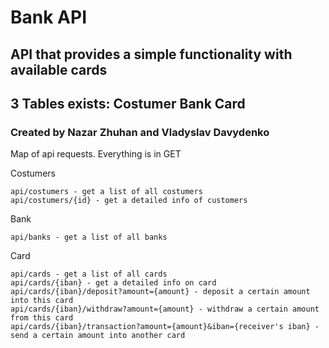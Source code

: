 # Bank API
## API that provides a simple functionality with available cards
## 3 Tables exists: Costumer Bank Card
### Created by Nazar Zhuhan and Vladyslav Davydenko

Map of api requests.
Everything is in GET

Costumers
```
api/costumers - get a list of all costumers
api/costumers/{id} - get a detailed info of customers
```

Bank
```
api/banks - get a list of all banks
```

Card
```
api/cards - get a list of all cards
api/cards/{iban} - get a detailed info on card
api/cards/{iban}/deposit?amount={amount} - deposit a certain amount into this card
api/cards/{iban}/withdraw?amount={amount} - withdraw a certain amount from this card
api/cards/{iban}/transaction?amount={amount}&iban={receiver's iban} - send a certain amount into another card
```